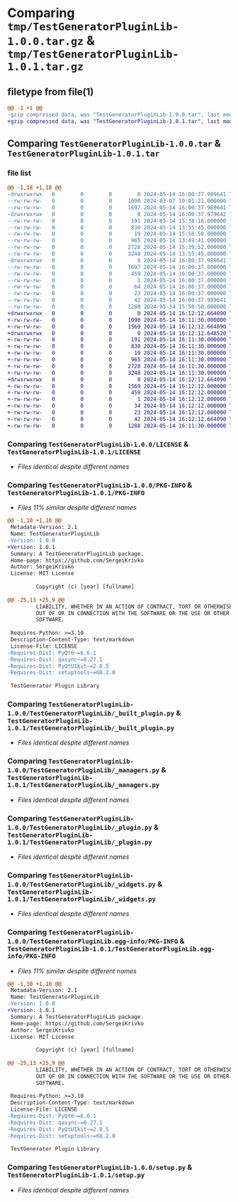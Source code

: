 # Comparing `tmp/TestGeneratorPluginLib-1.0.0.tar.gz` & `tmp/TestGeneratorPluginLib-1.0.1.tar.gz`

## filetype from file(1)

```diff
@@ -1 +1 @@
-gzip compressed data, was "TestGeneratorPluginLib-1.0.0.tar", last modified: Tue May 14 16:00:37 2024, max compression
+gzip compressed data, was "TestGeneratorPluginLib-1.0.1.tar", last modified: Tue May 14 16:12:12 2024, max compression
```

## Comparing `TestGeneratorPluginLib-1.0.0.tar` & `TestGeneratorPluginLib-1.0.1.tar`

### file list

```diff
@@ -1,18 +1,18 @@
-drwxrwxrwx   0        0        0        0 2024-05-14 16:00:37.989641 TestGeneratorPluginLib-1.0.0/
--rw-rw-rw-   0        0        0     1090 2024-03-07 10:01:21.000000 TestGeneratorPluginLib-1.0.0/LICENSE
--rw-rw-rw-   0        0        0     1697 2024-05-14 16:00:37.989641 TestGeneratorPluginLib-1.0.0/PKG-INFO
-drwxrwxrwx   0        0        0        0 2024-05-14 16:00:37.979642 TestGeneratorPluginLib-1.0.0/TestGeneratorPluginLib/
--rw-rw-rw-   0        0        0      191 2024-05-14 15:38:16.000000 TestGeneratorPluginLib-1.0.0/TestGeneratorPluginLib/__init__.py
--rw-rw-rw-   0        0        0      830 2024-05-14 13:55:45.000000 TestGeneratorPluginLib-1.0.0/TestGeneratorPluginLib/_built_plugin.py
--rw-rw-rw-   0        0        0       19 2024-05-14 15:58:58.000000 TestGeneratorPluginLib-1.0.0/TestGeneratorPluginLib/_config.py
--rw-rw-rw-   0        0        0      965 2024-05-14 13:49:41.000000 TestGeneratorPluginLib-1.0.0/TestGeneratorPluginLib/_managers.py
--rw-rw-rw-   0        0        0     2728 2024-05-14 15:39:52.000000 TestGeneratorPluginLib-1.0.0/TestGeneratorPluginLib/_plugin.py
--rw-rw-rw-   0        0        0     3248 2024-05-14 13:55:45.000000 TestGeneratorPluginLib-1.0.0/TestGeneratorPluginLib/_widgets.py
-drwxrwxrwx   0        0        0        0 2024-05-14 16:00:37.989641 TestGeneratorPluginLib-1.0.0/TestGeneratorPluginLib.egg-info/
--rw-rw-rw-   0        0        0     1697 2024-05-14 16:00:37.000000 TestGeneratorPluginLib-1.0.0/TestGeneratorPluginLib.egg-info/PKG-INFO
--rw-rw-rw-   0        0        0      459 2024-05-14 16:00:37.000000 TestGeneratorPluginLib-1.0.0/TestGeneratorPluginLib.egg-info/SOURCES.txt
--rw-rw-rw-   0        0        0        1 2024-05-14 16:00:37.000000 TestGeneratorPluginLib-1.0.0/TestGeneratorPluginLib.egg-info/dependency_links.txt
--rw-rw-rw-   0        0        0       64 2024-05-14 16:00:37.000000 TestGeneratorPluginLib-1.0.0/TestGeneratorPluginLib.egg-info/requires.txt
--rw-rw-rw-   0        0        0       23 2024-05-14 16:00:37.000000 TestGeneratorPluginLib-1.0.0/TestGeneratorPluginLib.egg-info/top_level.txt
--rw-rw-rw-   0        0        0       42 2024-05-14 16:00:37.989641 TestGeneratorPluginLib-1.0.0/setup.cfg
--rw-rw-rw-   0        0        0     1288 2024-05-14 15:58:58.000000 TestGeneratorPluginLib-1.0.0/setup.py
+drwxrwxrwx   0        0        0        0 2024-05-14 16:12:12.664090 TestGeneratorPluginLib-1.0.1/
+-rw-rw-rw-   0        0        0     1090 2024-05-14 16:11:30.000000 TestGeneratorPluginLib-1.0.1/LICENSE
+-rw-rw-rw-   0        0        0     1569 2024-05-14 16:12:12.664090 TestGeneratorPluginLib-1.0.1/PKG-INFO
+drwxrwxrwx   0        0        0        0 2024-05-14 16:12:12.648520 TestGeneratorPluginLib-1.0.1/TestGeneratorPluginLib/
+-rw-rw-rw-   0        0        0      191 2024-05-14 16:11:30.000000 TestGeneratorPluginLib-1.0.1/TestGeneratorPluginLib/__init__.py
+-rw-rw-rw-   0        0        0      830 2024-05-14 16:11:30.000000 TestGeneratorPluginLib-1.0.1/TestGeneratorPluginLib/_built_plugin.py
+-rw-rw-rw-   0        0        0       19 2024-05-14 16:11:30.000000 TestGeneratorPluginLib-1.0.1/TestGeneratorPluginLib/_config.py
+-rw-rw-rw-   0        0        0      965 2024-05-14 16:11:30.000000 TestGeneratorPluginLib-1.0.1/TestGeneratorPluginLib/_managers.py
+-rw-rw-rw-   0        0        0     2728 2024-05-14 16:11:30.000000 TestGeneratorPluginLib-1.0.1/TestGeneratorPluginLib/_plugin.py
+-rw-rw-rw-   0        0        0     3248 2024-05-14 16:11:30.000000 TestGeneratorPluginLib-1.0.1/TestGeneratorPluginLib/_widgets.py
+drwxrwxrwx   0        0        0        0 2024-05-14 16:12:12.664090 TestGeneratorPluginLib-1.0.1/TestGeneratorPluginLib.egg-info/
+-rw-rw-rw-   0        0        0     1569 2024-05-14 16:12:12.000000 TestGeneratorPluginLib-1.0.1/TestGeneratorPluginLib.egg-info/PKG-INFO
+-rw-rw-rw-   0        0        0      459 2024-05-14 16:12:12.000000 TestGeneratorPluginLib-1.0.1/TestGeneratorPluginLib.egg-info/SOURCES.txt
+-rw-rw-rw-   0        0        0        1 2024-05-14 16:12:12.000000 TestGeneratorPluginLib-1.0.1/TestGeneratorPluginLib.egg-info/dependency_links.txt
+-rw-rw-rw-   0        0        0       34 2024-05-14 16:12:12.000000 TestGeneratorPluginLib-1.0.1/TestGeneratorPluginLib.egg-info/requires.txt
+-rw-rw-rw-   0        0        0       23 2024-05-14 16:12:12.000000 TestGeneratorPluginLib-1.0.1/TestGeneratorPluginLib.egg-info/top_level.txt
+-rw-rw-rw-   0        0        0       42 2024-05-14 16:12:12.664090 TestGeneratorPluginLib-1.0.1/setup.cfg
+-rw-rw-rw-   0        0        0     1288 2024-05-14 16:11:30.000000 TestGeneratorPluginLib-1.0.1/setup.py
```

### Comparing `TestGeneratorPluginLib-1.0.0/LICENSE` & `TestGeneratorPluginLib-1.0.1/LICENSE`

 * *Files identical despite different names*

### Comparing `TestGeneratorPluginLib-1.0.0/PKG-INFO` & `TestGeneratorPluginLib-1.0.1/PKG-INFO`

 * *Files 11% similar despite different names*

```diff
@@ -1,10 +1,10 @@
 Metadata-Version: 2.1
 Name: TestGeneratorPluginLib
-Version: 1.0.0
+Version: 1.0.1
 Summary: A TestGeneratorPluginLib package.
 Home-page: https://github.com/SergeiKrivko
 Author: SergeiKrivko
 License: MIT License
         
         Copyright (c) [year] [fullname]
         
@@ -25,13 +25,9 @@
         LIABILITY, WHETHER IN AN ACTION OF CONTRACT, TORT OR OTHERWISE, ARISING FROM,
         OUT OF OR IN CONNECTION WITH THE SOFTWARE OR THE USE OR OTHER DEALINGS IN THE
         SOFTWARE.
         
 Requires-Python: >=3.10
 Description-Content-Type: text/markdown
 License-File: LICENSE
-Requires-Dist: PyQt6~=6.6.1
-Requires-Dist: qasync~=0.27.1
-Requires-Dist: PyQtUIkit~=2.8.5
-Requires-Dist: setuptools~=68.2.0
 
 TestGenerator Plugin Library
```

### Comparing `TestGeneratorPluginLib-1.0.0/TestGeneratorPluginLib/_built_plugin.py` & `TestGeneratorPluginLib-1.0.1/TestGeneratorPluginLib/_built_plugin.py`

 * *Files identical despite different names*

### Comparing `TestGeneratorPluginLib-1.0.0/TestGeneratorPluginLib/_managers.py` & `TestGeneratorPluginLib-1.0.1/TestGeneratorPluginLib/_managers.py`

 * *Files identical despite different names*

### Comparing `TestGeneratorPluginLib-1.0.0/TestGeneratorPluginLib/_plugin.py` & `TestGeneratorPluginLib-1.0.1/TestGeneratorPluginLib/_plugin.py`

 * *Files identical despite different names*

### Comparing `TestGeneratorPluginLib-1.0.0/TestGeneratorPluginLib/_widgets.py` & `TestGeneratorPluginLib-1.0.1/TestGeneratorPluginLib/_widgets.py`

 * *Files identical despite different names*

### Comparing `TestGeneratorPluginLib-1.0.0/TestGeneratorPluginLib.egg-info/PKG-INFO` & `TestGeneratorPluginLib-1.0.1/TestGeneratorPluginLib.egg-info/PKG-INFO`

 * *Files 11% similar despite different names*

```diff
@@ -1,10 +1,10 @@
 Metadata-Version: 2.1
 Name: TestGeneratorPluginLib
-Version: 1.0.0
+Version: 1.0.1
 Summary: A TestGeneratorPluginLib package.
 Home-page: https://github.com/SergeiKrivko
 Author: SergeiKrivko
 License: MIT License
         
         Copyright (c) [year] [fullname]
         
@@ -25,13 +25,9 @@
         LIABILITY, WHETHER IN AN ACTION OF CONTRACT, TORT OR OTHERWISE, ARISING FROM,
         OUT OF OR IN CONNECTION WITH THE SOFTWARE OR THE USE OR OTHER DEALINGS IN THE
         SOFTWARE.
         
 Requires-Python: >=3.10
 Description-Content-Type: text/markdown
 License-File: LICENSE
-Requires-Dist: PyQt6~=6.6.1
-Requires-Dist: qasync~=0.27.1
-Requires-Dist: PyQtUIkit~=2.8.5
-Requires-Dist: setuptools~=68.2.0
 
 TestGenerator Plugin Library
```

### Comparing `TestGeneratorPluginLib-1.0.0/setup.py` & `TestGeneratorPluginLib-1.0.1/setup.py`

 * *Files identical despite different names*

